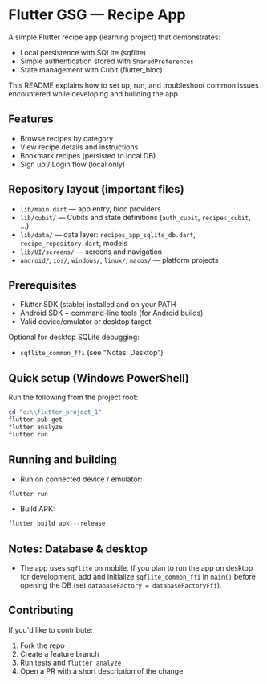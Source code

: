 # Flutter GSG — Recipe App

A simple Flutter recipe app (learning project) that demonstrates:

- Local persistence with SQLite (sqflite)
- Simple authentication stored with `SharedPreferences`
- State management with Cubit (flutter_bloc)

This README explains how to set up, run, and troubleshoot common issues
encountered while developing and building the app.

## Features

- Browse recipes by category
- View recipe details and instructions
- Bookmark recipes (persisted to local DB)
- Sign up / Login flow (local only)

## Repository layout (important files)

- `lib/main.dart` — app entry, bloc providers
- `lib/cubit/` — Cubits and state definitions (`auth_cubit`, `recipes_cubit`, ...)
- `lib/data/` — data layer: `recipes_app_sqlite_db.dart`, `recipe_repository.dart`, models
- `lib/UI/screens/` — screens and navigation
- `android/`, `ios/`, `windows/`, `linux/`, `macos/` — platform projects

## Prerequisites

- Flutter SDK (stable) installed and on your PATH
- Android SDK + command-line tools (for Android builds)
- Valid device/emulator or desktop target

Optional for desktop SQLite debugging:
- `sqflite_common_ffi` (see "Notes: Desktop")

## Quick setup (Windows PowerShell)

Run the following from the project root:

```powershell
cd "c:\\flutter_project_1"
flutter pub get
flutter analyze
flutter run
```

## Running and building

- Run on connected device / emulator:

```powershell
flutter run
```

- Build APK:

```powershell
flutter build apk --release
```

## Notes: Database & desktop

- The app uses `sqflite` on mobile. If you plan to run the app on desktop
	for development, add and initialize `sqflite_common_ffi` in `main()` before
	opening the DB (set `databaseFactory = databaseFactoryFfi`).

## Contributing

If you'd like to contribute:

1. Fork the repo
2. Create a feature branch
3. Run tests and `flutter analyze`
4. Open a PR with a short description of the change